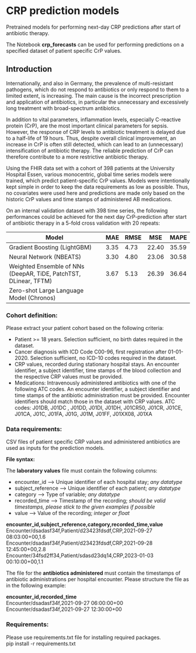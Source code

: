 # CRP prediction models
Pretrained models for performing next-day CRP predictions after start of antibiotic therapy.

The Notebook **crp_forecasts** can be used for performing predictions on a specified dataset of patient specific CrP values.

## Introduction
Internationally, and also in Germany, the prevalence of multi-resistant pathogens, which do not respond to antibiotics or only respond to them to a limited extent, is increasing. The main cause is the incorrect prescription and application of antibiotics, in particular the unnecessary and excessively long treatment with broad-spectrum antibiotics. 

In addition to vital parameters, inflammation levels, especially C-reactive protein (CrP), are the most important clinical parameters for sepsis. However, the response of CRP levels to antibiotic treatment is delayed due to a half-life of 19 hours. Thus, despite overall clinical improvement, an increase in CrP is often still detected, which can lead to an (unnecessary) intensification of antibiotic therapy. The reliable prediction of CrP can therefore contribute to a more restrictive antibiotic therapy. 

Using the FHIR data set with a cohort of 398 patients at the University Hospital Essen, various monocentric, global time series models were trained, which predict patient-specific CrP values.
Models were intentionally kept simple in order to keep the data requirements as low as possible. Thus, no covariates were used here and predictions are made only based on the historic CrP values and time stamps of administered AB medications.

On an internal validation dataset with 398 time series, the following performances could be achieved for the next day CrP-prediction after start of antibiotic therapy in a 5-fold cross validation with 20 repeats:

| Model                                                             | MAE  | RMSE | MSE   | MAPE  |
|-------------------------------------------------------------------|------|------|-------|-------|
| Gradient Boosting (LightGBM)                                      | 3.35 | 4.73 | 22.40 | 35.59 |
| Neural Network (NBEATS)                                           | 3.30 | 4.80 | 23.06 | 30.58 |
| Weighted Ensemble of NNs (DeepAR, TiDE, PatchTST, DLinear, TFTM)  | 3.67 | 5.13 | 26.39 | 36.64 |
| Zero-shot Large Language Model (Chronos)                          |      |      |       |       |



### Cohort definition:<br>  

Please extract your patient cohort based on the following criteria:

- Patient >= 18 years. Selection sufficient, no birth dates required in the dataset.
- Cancer diagnosis with ICD Code C00-96, first registration after 01-01-2020. Selection sufficient, no ICD-10 codes required in the dataset.
- CRP values, recorded during stationary hospital stays. An encounter identifier, a subject identifier, time stamps of the blood collection and the respective CRP values must be provided.
- Medications: Intravenously administered antibiotics with one of the following ATC codes. An encounter identifier, a subject identifier and time stamps of the antibiotic administration must be provided. Encounter identifiers should match those in the dataset with CRP values.
ATC codes:
J01DB, J01DC , J01DD, J01DI, J01DH, J01CR50, J01CR, J01CE, J01CA, J01C, J01FA, J01G, J01M, J01FF, J01XX08, J01XA

### Data requirements:<br>  
CSV files of patient specific CRP values and administered antibiotics are used as inputs for the prediction models.

**File syntax:**

The **laboratory values** file must contain the following columns:

- encounter_id --> Unique identifier of each hospital stay; *any datatype*
- subject_reference  --> Unique identifier of each patient; *any datatype*
- category --> Type of variable; *any datatype*
- recorded_time --> Timestamp of the recording; *should be valid timestamps, please stick to the given examples if possible*
- value -->  Value of the recording; *integer or float*

**encounter_id,subject_reference,category,recorded_time,value**<br>
Encounter/dsadasf34f,Patient/d23423fdsdf,CRP,2021-09-27 08:03:00+00,1.6<br>
Encounter/dsadasf34f,Patient/d23423fdsdf,CRP,2021-09-28 12:45:00+00,2.8<br>
Encounter/34fsd2ff34,Patient/sdasd23dq14,CRP,2023-01-03 00:10:00+00,1.1


The file for the **antibiotics administered** must contain the timestamps of antibiotic administrations per hospital encounter. Please structure the file as in the following example:

**encounter_id,recorded_time**<br>
Encounter/dsadasf34f,2021-09-27 06:00:00+00<br>
Encounter/dsadasf34f,2021-09-27 12:30:00+00

### Requirements:<br>
Please use requirements.txt file for installing required packages.<br>
pip install -r requirements.txt
